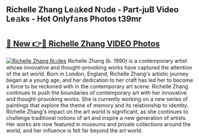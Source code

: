 ## Richelle Zhang Le𝚊ked N𝚞de - Part-juB Video Le𝚊ks - Hot Onlyf𝚊ns Photos t39mr

# <h2><a href="http://ab8526.deff.icu/?id=Richelle+Zhang">🔗 New 👉🔴 Richelle Zhang VIDEO Photos</a></h2>

[![Richelle Zhang N𝚞des](https://i.imgur.com/rIISA9y.gif)](http://ab8526.deff.icu/?id=Richelle+Zhang)
Richelle Zhang (b. 1990) is a contemporary artist whose innovative and thought-provoking works have captured the attention of the art world. Born in London, England, Richelle Zhang's artistic journey began at a young age, and her dedication to her craft has led her to become a force to be reckoned with in the contemporary art scene. Richelle Zhang continues to push the boundaries of contemporary art with her innovative and thought-provoking works. She is currently working on a new series of paintings that explore the theme of memory and its relationship to identity. Richelle Zhang's impact on the art world is significant, as she continues to challenge traditional notions of art and inspire a new generation of artists. Her works are now featured in museums and private collections around the world, and her influence is felt far beyond the art world.
